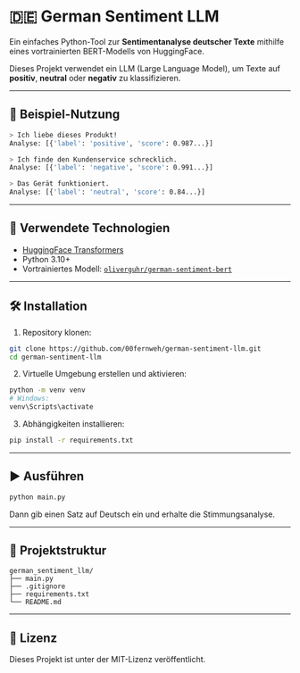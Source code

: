
# 🇩🇪 German Sentiment LLM

Ein einfaches Python-Tool zur **Sentimentanalyse deutscher Texte** mithilfe eines vortrainierten BERT-Modells von HuggingFace.

Dieses Projekt verwendet ein LLM (Large Language Model), um Texte auf **positiv**, **neutral** oder **negativ** zu klassifizieren.

---

## 🚀 Beispiel-Nutzung

```bash
> Ich liebe dieses Produkt!
Analyse: [{'label': 'positive', 'score': 0.987...}]
```

```bash
> Ich finde den Kundenservice schrecklich.
Analyse: [{'label': 'negative', 'score': 0.991...}]
```

```bash
> Das Gerät funktioniert.
Analyse: [{'label': 'neutral', 'score': 0.84...}]
```

---

## 🧠 Verwendete Technologien

- [HuggingFace Transformers](https://huggingface.co/transformers/)
- Python 3.10+
- Vortrainiertes Modell: [`oliverguhr/german-sentiment-bert`](https://huggingface.co/oliverguhr/german-sentiment-bert)

---

## 🛠 Installation

1. Repository klonen:

```bash
git clone https://github.com/00fernweh/german-sentiment-llm.git
cd german-sentiment-llm
```

2. Virtuelle Umgebung erstellen und aktivieren:

```bash
python -m venv venv
# Windows:
venv\Scripts\activate
```

3. Abhängigkeiten installieren:

```bash
pip install -r requirements.txt
```

---

## ▶️ Ausführen

```bash
python main.py
```

Dann gib einen Satz auf Deutsch ein und erhalte die Stimmungsanalyse.

---

## 📂 Projektstruktur

```
german_sentiment_llm/
├── main.py
├── .gitignore
├── requirements.txt
└── README.md
```

---

## 📄 Lizenz

Dieses Projekt ist unter der MIT-Lizenz veröffentlicht.
